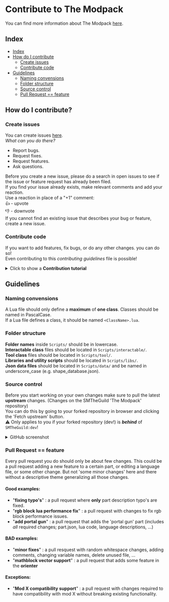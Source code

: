 # Contribute to The Modpack

You can find more information about The Modpack [here](https://SMTheGuild.github.io/The-Modpack/).

## Index

* [Index](#Index)
* [How do I contribute](#How-do-I-contribute)
  * [Create issues](#Create-issues)
  * [Contribute code](#Contribute-code)
* [Guidelines](#Guidelines)
  * [Naming convensions](#Naming-convensions)
  * [Folder structure](#Folder-structure)
  * [Source control](#Source-control)
  * [Pull Request == feature](#Pull-Request--feature)


## How do I contribute?

### Create issues

You can create issues [here](https://github.com/SMTheGuild/The-Modpack/issues).  
*What can you do there?*
- Report bugs.
- Request fixes.
- Request features.
- Ask questions.

Before you create a new issue, please do a search in open issues to see if the issue or feature request has already been filed.  
If you find your issue already exists, make relevant comments and add your reaction.  
Use a reaction in place of a "+1" comment:  
👍 - upvote  
👎 - downvote  
If you cannot find an existing issue that describes your bug or feature, create a new issue.  

### Contribute code

If you want to add features, fix bugs, or do any other changes. you can do so!  
Even contributing to this *contributing guidelines* file is possible!

<details>
  <summary>Click to show a <b>Contribution tutorial</b></summary>
  
  1. Create or login to [Github](https://github.com/login).
  2. Download [Github Desktop](https://desktop.github.com/).
  3. Fork the ['The Modpack'](https://github.com/SMTheGuild/The-Modpack) repository.  
    ![fork.png](img/fork.png)
  4. Clone your forked repository.  
    A. Click the 'Code' button & 'Open with github desktop' button.  
      ![clone.png](img/clone.png)  
    B. Click 'Open GitHubDesktop.exe'  
      ![opengithubdesktop.png](img/opengithubdesktop.png)  
    C. Choose your mods folder and click 'clone'.  
      ![localclone.png](img/localclone.png)
  5. In Github Desktop, Select the 'dev' branch.  
    ![choosedevbranch.png](img/choosedevbranch.png)
  6. Create your local changes.  
    :warning: To test out your changes, copy the ``.../Mods/The-Modpack/dist/description.json`` and ``.../Mods/The-Modpack/dist/preview.jpg`` files to your ``.../Mods/The-Modpack/`` folder.
  7. Commit your changes in github desktop by providing a useful commit message, clicking 'Commit to dev' and then 'Fetch origin'/'Push origin' at the top.  
    ![commit.png](img/commit.png)
  8. If you are happy with your changes you can open a pull request.  
    A. Go to your forked repository page (example: https://github.com/brentbatch/The-Modpack/)  
    B. Open the tab 'Pull Requests'  
    C. Click 'new pull request'  
    D. Select the 'dev' branch for both repositories as shown below  
    E. Click 'Create pull request'  
    F. We'll take it from here! :)
      ![pullrequest.png](img/pullrequest.png)
    
</details>

## Guidelines

### Naming convensions

A Lua file should only define a **maximum** of **one class**. Classes should be named in PascalCase.  
If a Lua file defines a class, it should be named ``<ClassName>.lua``.

### Folder structure

**Folder names** inside ``Scripts/`` should be in lowercase.  
**Interactable class** files should be located in ``Scripts/interactable/``.  
**Tool class** files should be located in ``Scripts/tool/``.  
**Libraries and utility scripts** should be located in ``Scripts/libs/``.  
**Json data files** should be located in ``Scripts/data/`` and be named in underscore_case (e.g. shape_database.json).

### Source control

Before you start working on your own changes make sure to pull the latest **upstream** changes. (Changes on the SMTheGuild 'The Modpack' repository)  
You can do this by going to your forked repository in browser and clicking the 'Fetch upstream' button.  
:warning: Only applies to you if your forked repository (dev!) is ***behind*** of ``SMTheGuild:dev``!
<details>
  <summary>GitHub screenshot</b></summary>

![fetchupstream.png](img/fetchupstream.png)
</details>

### Pull Request == feature

Every pull request you do should only be about few changes. This could be a pull request adding a new feature to a certain part, or editing a language file, or some other change. But not 'some minor changes' here and there without a descriptive theme generalizing all those changes.

#### Good examples:
- "**fixing typo's**" : a pull request where **only** part description typo's are fixed.
- "**rgb block lua performance fix**" : a pull request with changes to fix rgb block performance issues.
- "**add portal gun**" : a pull request that adds the 'portal gun' part (includes *all* required changes; part.json, lua code, language descriptions, ...)

#### BAD examples:
- "**minor fixes**" : a pull resquest with random whitespace changes, adding comments, changing variable names, delete unused file, ...
- "**mathblock vector support**" : a pull request that adds some feature in the **orienter**

#### Exceptions:
- "**Mod X compatibility support**" : a pull request with changes required to have compatibility with mod X without breaking existing functionality.